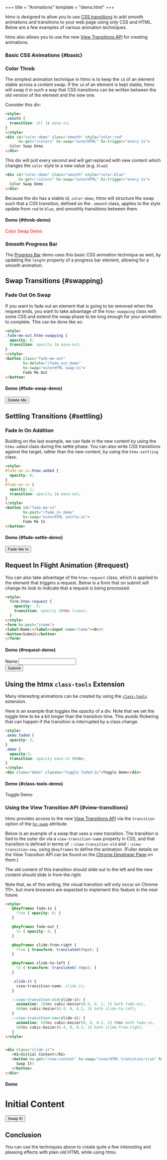 +++
title = "Animations"
template = "demo.html"
+++
        
htmx is designed to allow you to use [CSS transitions](https://developer.mozilla.org/en-US/docs/Web/CSS/CSS_Transitions/Using_CSS_transitions)
to add smooth animations and transitions to your web page using only CSS and HTML.  Below are a few examples of
various animation techniques.

htmx also allows you to use the new [View Transitions API](https://developer.mozilla.org/en-US/docs/Web/API/View_Transitions_API)
for creating animations.

### Basic CSS Animations {#basic}

### Color Throb

The simplest animation technique in htmx is to keep the `id` of an element stable across a content swap.  If the
`id` of an element is kept stable, htmx will swap it in such a way that CSS transitions can be written between
the old version of the element and the new one.

Consider this div:

```html
<style>
.smooth {
  transition: all 1s ease-in;
}
</style>
<div id="color-demo" class="smooth" style="color:red"
      hx-get="/colors" hx-swap="outerHTML" hx-trigger="every 1s">
  Color Swap Demo
</div>

```

This div will poll every second and will get replaced with new content which changes the `color` style to a new value
(e.g. `blue`):

```html
<div id="color-demo" class="smooth" style="color:blue"
      hx-get="/colors" hx-swap="outerHTML" hx-trigger="every 1s">
  Color Swap Demo
</div>
```
  
Because the div has a stable id, `color-demo`, htmx will structure the swap such that a CSS transition, defined on the
`.smooth` class, applies to the style update from `red` to `blue`, and smoothly transitions between them.

#### Demo {#throb-demo}

<style>
.smooth {
  transition: all 1s ease-in;
}
</style>
<div id="color-demo" class="smooth" style="color:red"
      hx-get="/colors" hx-swap="outerHTML" hx-trigger="every 1s">
  Color Swap Demo
</div>

<script>
    var colors = ['blue', 'green', 'orange', 'red'];
    onGet("/colors", function () {
      var color = colors.shift();
      colors.push(color);
      return '<div id="color-demo" hx-get="/colors" hx-swap="outerHTML" class="smooth" hx-trigger="every 1s" style="color:' + color + '">\n'+
             '  Color Swap Demo\n'+
             '</div>\n'
    });
</script>

### Smooth Progress Bar

The [Progress Bar](@/examples/progress-bar.md) demo uses this basic CSS animation technique as well, by updating the `length` 
property of a progress bar element, allowing for a smooth animation.

## Swap Transitions {#swapping}

### Fade Out On Swap

If you want to fade out an element that is going to be removed when the request ends, you want to take advantage
of the `htmx-swapping` class with some CSS and extend the swap phase to be long enough for your animation to 
complete.  This can be done like so:

```html
<style>
.fade-me-out.htmx-swapping {
  opacity: 0;
  transition: opacity 1s ease-out;
}
</style>
<button class="fade-me-out"
        hx-delete="/fade_out_demo"
        hx-swap="outerHTML swap:1s">
        Fade Me Out
</button>
```

#### Demo {#fade-swap-demo}

<style>
.fade-me-out.htmx-swapping {
  opacity: 0;
  transition: opacity 1s ease-out;
}
</style>

<button class="fade-me-out"
        hx-delete="/fade_out_demo"
        hx-swap="outerHTML swap:1s">
        Delete Me
</button>

<script>
    onDelete("/fade_out_demo", function () {return ""});
</script>

## Settling Transitions {#settling}

### Fade In On Addition

Building on the last example, we can fade in the new content by using the `htmx-added` class during the settle
phase.  You can also write CSS transitions against the target, rather than the new content, by using the `htmx-settling`
class.

```html
<style>
#fade-me-in.htmx-added {
  opacity: 0;
}
#fade-me-in {
  opacity: 1;
  transition: opacity 1s ease-out;
}
</style>
<button id="fade-me-in"
        hx-post="/fade_in_demo"
        hx-swap="outerHTML settle:1s">
        Fade Me In
</button>
```

#### Demo {#fade-settle-demo}

<style>
#fade-me-in.htmx-added {
  opacity: 0;
}
#fade-me-in {
  opacity: 1;
  transition: opacity 1s ease-out;
}
</style>

<button id="fade-me-in"
        hx-post="/fade_me_in"
        hx-swap="outerHTML settle:1s">
        Fade Me In
</button>

<script>
    onPost("/fade_me_in", function () {return "<button id=\"fade-me-in\"\n"+
                                               "        hx-post=\"/fade_me_in\"\n"+
                                               "        hx-swap=\"outerHTML settle:1s\">\n"+
                                               "        Fade Me In\n"+
                                               "</button>"});
</script>

## Request In Flight Animation {#request}

You can also take advantage of the `htmx-request` class, which is applied to the element that triggers a request.  Below
is a form that on submit will change its look to indicate that a request is being processed:

```html
<style>
  form.htmx-request {
    opacity: .5;
    transition: opacity 300ms linear;
  }
</style>
<form hx-post="/name">
<label>Name:</label><input name="name"><br/>
<button>Submit</button>
</form>
```

#### Demo {#request-demo}

<style>
  form.htmx-request {
    opacity: .5;
    transition: opacity 300ms linear;
  }
</style>

<form hx-post="/name">
<label>Name:</label><input name="name"><br/>
<button>Submit</button>
</form>

<script>
  onPost("/name", function(){ return "Submitted!"; });
</script>

## Using the htmx `class-tools` Extension

Many interesting animations can be created by using the [`class-tools`](@/extensions/class-tools.md) extension.

Here is an example that toggles the opacity of a div.  Note that we set the toggle time to be a bit longer than
the transition time.  This avoids flickering that can happen if the transition is interrupted by a class change.

```html
<style>
.demo.faded {
  opacity:.3;
}
.demo {
  opacity:1;
  transition: opacity ease-in 900ms;
}
</style>
<div class="demo" classes="toggle faded:1s">Toggle Demo</div>
```

#### Demo {#class-tools-demo}

<style>
.demo.faded {
  opacity:.3;
}
.demo {
  opacity:1;
  transition: opacity ease-in 900ms;
}
</style>
<div class="demo" classes="toggle faded:1s">Toggle Demo</div>

### Using the View Transition API {#view-transitions}

htmx provides access to the new  [View Transitions API](https://developer.mozilla.org/en-US/docs/Web/API/View_Transitions_API)
via the `transition` option of the [`hx-swap`](/attributes/hx-swap) attribute.  

Below is an example of a swap that uses a view transition.  The transition is tied to the outer div via a 
`view-transition-name` property in CSS, and that transition is defined in terms of `::view-transition-old`
and `::view-transition-new`, using `@keyframes` to define the animation.  (Fuller details on the View Transition
API can be found on the [Chrome Developer Page](https://developer.chrome.com/docs/web-platform/view-transitions/) on them.)

The old content of this transition should slide out to the left and the new content should slide in from the right.  

Note that, as of this writing, the visual transition will only occur on Chrome 111+, but more browsers are expected to
implement this feature in the near future.

```html
<style>
   @keyframes fade-in {
     from { opacity: 0; }
   }

   @keyframes fade-out {
     to { opacity: 0; }
   }

   @keyframes slide-from-right {
     from { transform: translateX(90px); }
   }

   @keyframes slide-to-left {
     to { transform: translateX(-90px); }
   }

   .slide-it {
     view-transition-name: slide-it;
   }

   ::view-transition-old(slide-it) {
     animation: 180ms cubic-bezier(0.4, 0, 1, 1) both fade-out,
     600ms cubic-bezier(0.4, 0, 0.2, 1) both slide-to-left;
   }
   ::view-transition-new(slide-it) {
     animation: 420ms cubic-bezier(0, 0, 0.2, 1) 90ms both fade-in,
     600ms cubic-bezier(0.4, 0, 0.2, 1) both slide-from-right;
   }
</style>


<div class="slide-it">
   <h1>Initial Content</h1>
   <button hx-get="/new-content" hx-swap="innerHTML transition:true" hx-target="closest div">
     Swap It!
   </button>
</div>
```

#### Demo

<style>
   @keyframes fade-in {
     from { opacity: 0; }
   }

   @keyframes fade-out {
     to { opacity: 0; }
   }

   @keyframes slide-from-right {
     from { transform: translateX(90px); }
   }

   @keyframes slide-to-left {
     to { transform: translateX(-90px); }
   }

   .slide-it {
     view-transition-name: slide-it;
   }

   ::view-transition-old(slide-it) {
     animation: 180ms cubic-bezier(0.4, 0, 1, 1) both fade-out,
     600ms cubic-bezier(0.4, 0, 0.2, 1) both slide-to-left;
   }
   ::view-transition-new(slide-it) {
     animation: 420ms cubic-bezier(0, 0, 0.2, 1) 90ms both fade-in,
     600ms cubic-bezier(0.4, 0, 0.2, 1) both slide-from-right;
   }
</style>

<div class="slide-it">
   <h1>Initial Content</h1>
   <button hx-get="/new-content" hx-swap="innerHTML transition:true" hx-target="closest div">
     Swap It!
   </button>
</div>

<script>
    var originalContent = htmx.find(".slide-it").innerHTML;

    this.server.respondWith("GET", "/new-content", function(xhr){
        xhr.respond(200,  {}, "<h1>New Content</h1> <button hx-get='/original-content' hx-swap='innerHTML transition:true' hx-target='closest div'>Restore It! </button>")
    });

    this.server.respondWith("GET", "/original-content", function(xhr){
        xhr.respond(200,  {}, originalContent)
    });
</script>

## Conclusion

You can use the techniques above to create quite a few interesting and pleasing effects with plain old HTML while using htmx.

